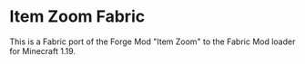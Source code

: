 # Item Zoom Fabric

This is a Fabric port of the Forge Mod "Item Zoom" to the Fabric Mod loader for Minecraft 1.19.
